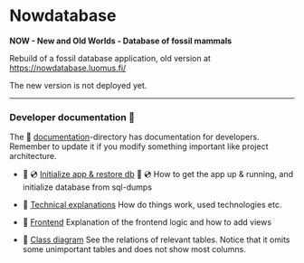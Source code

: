 # Nowdatabase

**NOW - New and Old Worlds - Database of fossil mammals**

Rebuild of a fossil database application, old version at https://nowdatabase.luomus.fi/ 

The new version is not deployed yet.

_____

### Developer documentation :page_with_curl:

The :open_file_folder: [documentation](documentation)-directory has documentation for developers. Remember to update it if you modify something important like project architecture.

+ :rocket: :cd: [Initialize app & restore db](documentation/init.md) :rocket: :cd: How to get the app up & running, and initialize database from sql-dumps

+ :wrench: [Technical explanations](documentation/technical_explanations.md) How do things work, used technologies etc.

+ :memo: [Frontend](documentation/frontend.md) Explanation of the frontend logic and how to add views

+ :mag_right: [Class diagram](documentation/class_diagram.md) See the relations of relevant tables. Notice that it omits some unimportant tables and does not show most columns.